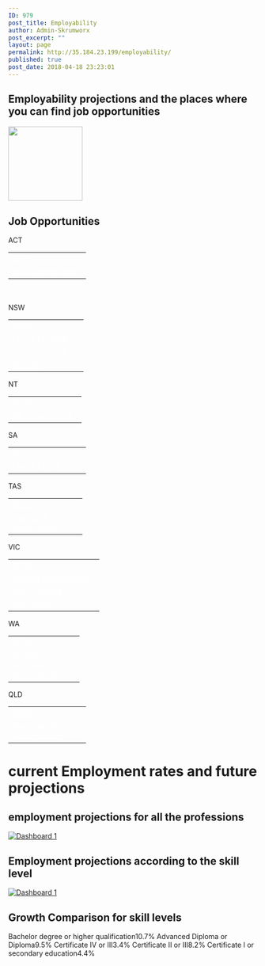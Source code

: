 ```yaml
---
ID: 979
post_title: Employability
author: Admin-Skrumworx
post_excerpt: ""
layout: page
permalink: http://35.184.23.199/employability/
published: true
post_date: 2018-04-18 23:23:01
---
```

<h2>Employability projections and the places where you can find job opportunities</h2>		
										<img width="150" height="150" src="http://35.184.23.199/wp-content/uploads/2018/04/visa-150x150.png" alt="" />											
			<h2>Job Opportunities</h2>		
												ACT					
					<table style="height: 87px;" width="158"><tbody><tr><td width="141"><a style="color: #ffffff;" href="https://www.seek.com.au/jobs/in-All-Canberra-ACT" target="_blank" rel="noopener">SEEK</a></td></tr><tr><td><a style="color: #ffffff;" href="https://www.jobs.act.gov.au/" target="_blank" rel="noopener">ACT Government</a></td></tr></tbody></table>
												NSW					
					<table width="136"><tbody><tr><td width="136"><a style="color: #ffffff;" href="https://www.seek.com.au/jobs/in-New-South-Wales-NSW?tracking=SEM-GGL-SRC-PaidSearchAU-4826&amp;gclid=EAIaIQobChMI2Mbej6LK2gIVCx4rCh2wJw8yEAAYASAAEgITAvD_BwE&amp;gclsrc=aw.ds&amp;dclid=CN7ivJaiytoCFU9plgoduFgA-w" target="_blank" rel="noopener">SEEK</a></td></tr><tr><td><a style="color: #ffffff;" href="https://iworkfor.nsw.gov.au/" target="_blank" rel="noopener">I work for NSW</a></td></tr><tr><td> <a style="color: #ffffff;" href="https://au.jora.com/jobs-in-Sydney-NSW?gclid=EAIaIQobChMIu4iw4a3K2gIVxgorCh13ug4eEAAYAyAAEgJ34vD_BwE" target="_blank" rel="noopener">Jora Australia </a></td></tr><tr><td><a style="color: #ffffff;" href="https://au.indeed.com/jobs-in-Sydney-NSW" target="_blank" rel="noopener">Indeed </a></td></tr></tbody></table>
												NT					
					<table width="132"><tbody><tr><td width="132"><a style="color: #ffffff;" href="https://www.seek.com.au/jobs/in-Northern-Territory-NT?tracking=SEM-GGL-SRC-PaidSearchAU-4826&amp;gclid=EAIaIQobChMI5Yzk1rTK2gIVUyQrCh1p_w05EAAYASAAEgInnvD_BwE&amp;gclsrc=aw.ds&amp;dclid=CMj9wvG0ytoCFR4eKgodYIoChw" target="_blank" rel="noopener">SEEK</a></td></tr><tr><td><a style="color: #ffffff;" href="http://www.careers.nt.gov.au/Pages/default.aspx" target="_blank" rel="noopener">NT Government</a></td></tr></tbody></table>
												SA					
					<table width="141"><tbody><tr><td width="141"><a style="color: #ffffff;" href="https://www.seek.com.au/jobs/in-South-Australia-SA" target="_blank" rel="noopener">SEEK</a></td></tr><tr><td><a style="color: #ffffff;" href="https://iworkfor.sa.gov.au/" target="_blank" rel="noopener">I work for SA</a></td></tr></tbody></table>
												TAS					
					<table width="134"><tbody><tr><td width="134"><a style="color: #ffffff;" href="https://www.seek.com.au/jobs/in-Tasmania-TAS" target="_blank" rel="noopener">SEEK</a></td></tr><tr><td><a style="color: #ffffff;" href="http://www.jobs.tas.gov.au/" target="_blank" rel="noopener">Tasmania Government</a></td></tr></tbody></table>
												VIC					
					<table width="168"><tbody><tr><td width="168"><a style="color: #ffffff;" href="https://www.seek.com.au/jobs/in-Victoria-VIC?tracking=SEM-GGL-SRC-PaidSearchAU-4826&amp;gclid=EAIaIQobChMIiJ-GrZ_K2gIVSx0rCh2ctgD6EAAYASAAEgIe9_D_BwE&amp;gclsrc=aw.ds&amp;dclid=CMmrpK-fytoCFUo3lgodHqgCYQ" target="_blank" rel="noopener">SEEK</a></td></tr><tr><td><a style="color: #ffffff;" href="https://www.vic.gov.au/" target="_blank" rel="noopener">Victoria Government </a></td></tr><tr><td><a style="color: #ffffff;" href="https://jobs.vic.gov.au/" target="_blank" rel="noopener">Jobs Victoria</a></td></tr><tr><td><a style="color: #ffffff;" href="https://jobsearch.gov.au/search/by-location/jobs-in-melbourne-vic?code=71" target="_blank" rel="noopener">Job Active</a></td></tr></tbody></table>
												WA					
					<table width="128"><tbody><tr><td width="128"><a style="color: #ffffff;" href="https://www.seek.com.au/jobs/in-Western-Australia-WA?tracking=SEM-GGL-SRC-PaidSearchAU-4826&amp;gclid=EAIaIQobChMI36vQ37LK2gIVjzUrCh2tRwHzEAAYASAAEgJokfD_BwE&amp;gclsrc=aw.ds&amp;dclid=CIWKpeeyytoCFZ0YKgodBnkFTg" target="_blank" rel="noopener">SEEK</a></td></tr><tr><td><a style="color: #ffffff;" href="https://jobs.wa.gov.au/" target="_blank" rel="noopener">Western Australia  Government</a></td></tr></tbody></table>
												QLD					
					<table width="141"><tbody><tr><td width="141"><a style="color: #ffffff;" href="https://www.seek.com.au/jobs/in-Queensland-QLD" target="_blank" rel="noopener">SEEK</a></td></tr><tr><td><a style="color: #ffffff;" href="https://smartjobs.qld.gov.au/jobtools/jncustomsearch.jobsearch?in_organid=14904" target="_blank" rel="noopener">Queensland Government</a></td></tr></tbody></table>
			<h1>current Employment rates and future projections</h1>		
			<h2>employment projections for all the professions </h2>		
			<noscript><a href='#'><img alt='Dashboard 1 ' src='https:&#47;&#47;public.tableau.com&#47;static&#47;images&#47;Em&#47;Employbility-ProfessionsUpdated&#47;Dashboard1&#47;1_rss.png' style='border: none' /></a></noscript><object class='tableauViz'  style='display:none;'><param name='host_url' value='https%3A%2F%2Fpublic.tableau.com%2F' /> <param name='embed_code_version' value='3' /> <param name='site_root' value='' /><param name='name' value='Employbility-ProfessionsUpdated&#47;Dashboard1' /><param name='tabs' value='no' /><param name='toolbar' value='yes' /><param name='static_image' value='https:&#47;&#47;public.tableau.com&#47;static&#47;images&#47;Em&#47;Employbility-ProfessionsUpdated&#47;Dashboard1&#47;1.png' /> <param name='animate_transition' value='yes' /><param name='display_static_image' value='yes' /><param name='display_spinner' value='yes' /><param name='display_overlay' value='yes' /><param name='display_count' value='yes' /><param name='filter' value='publish=yes' /></object>                		
			<h2>Employment projections according to the skill level</h2>		
			<noscript><a href='#'><img alt='Dashboard 1 ' src='https:&#47;&#47;public.tableau.com&#47;static&#47;images&#47;Em&#47;Employability-SkillLevel-Updated&#47;Dashboard1&#47;1_rss.png' style='border: none' /></a></noscript><object class='tableauViz'  style='display:none;'><param name='host_url' value='https%3A%2F%2Fpublic.tableau.com%2F' /> <param name='embed_code_version' value='3' /> <param name='site_root' value='' /><param name='name' value='Employability-SkillLevel-Updated&#47;Dashboard1' /><param name='tabs' value='no' /><param name='toolbar' value='yes' /><param name='static_image' value='https:&#47;&#47;public.tableau.com&#47;static&#47;images&#47;Em&#47;Employability-SkillLevel-Updated&#47;Dashboard1&#47;1.png' /> <param name='animate_transition' value='yes' /><param name='display_static_image' value='yes' /><param name='display_spinner' value='yes' /><param name='display_overlay' value='yes' /><param name='display_count' value='yes' /><param name='filter' value='publish=yes' /></object>                		
			<h2>Growth Comparison for skill levels</h2>		
                        Bachelor degree or higher qualification10.7%
                        Advanced Diploma or Diploma9.5%
                        Certificate IV or III3.4%
                        Certificate II or III8.2%
                        Certificate I or secondary education4.4%